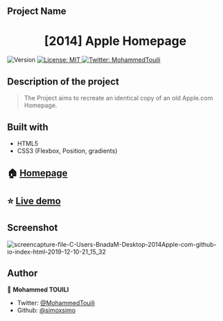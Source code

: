 ## Project Name
<h1 align="center">[2014] Apple Homepage</h1>
<p>
  <img alt="Version" src="https://img.shields.io/badge/version-0.0.1-blue.svg?cacheSeconds=2592000" />
  <a href="#" target="_blank">
    <img alt="License: MIT " src="https://img.shields.io/badge/License-MIT -yellow.svg" />
  </a>
  <a href="https://twitter.com/MohammedTouili " target="_blank">
    <img alt="Twitter: MohammedTouili " src="https://img.shields.io/twitter/follow/MohammedTouili .svg?style=social" />
  </a>
</p>

## Description of the project 

>The Project aims to recreate an identical copy of an old Apple.com Homepage.

## Built with
<ul>
  <li>HTML5</li>
  <li>CSS3 (Flexbox, Position, gradients)</li>
</ul>

## 🏠 [Homepage](https://github.com/simoxsimo/2014Apple.com)

## ⭐️ [Live demo](https://rawcdn.githack.com/simoxsimo/2014Apple.com/28ef582b88e583f0abd0772335510a7ea3792bf4/index.html)

## Screenshot
![screencapture-file-C-Users-BnadaM-Desktop-2014Apple-com-github-io-index-html-2019-12-10-21_15_32](https://user-images.githubusercontent.com/57480558/70569783-80e6b580-1b92-11ea-8461-e51a030df8e1.png)

## Author

👤 **Mohammed TOUILI**
 
* Twitter: [@MohammedTouili](https://twitter.com/MohammedTouili )
* Github: [@simoxsimo](https://github.com/https:\/\/github.com\/simoxsimo)
